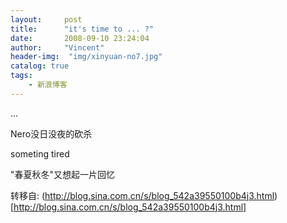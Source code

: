 ```yaml
---
layout:     post
title:      "it's time to ... ?"
date:       2008-09-10 23:24:04
author:     "Vincent"
header-img:  "img/xinyuan-no7.jpg"
catalog: true
tags:
    - 新浪博客
---
```



... 

Nero没日没夜的砍杀

someting tired

"春夏秋冬"又想起一片回忆





转移自: (http://blog.sina.com.cn/s/blog_542a39550100b4j3.html)[http://blog.sina.com.cn/s/blog_542a39550100b4j3.html]